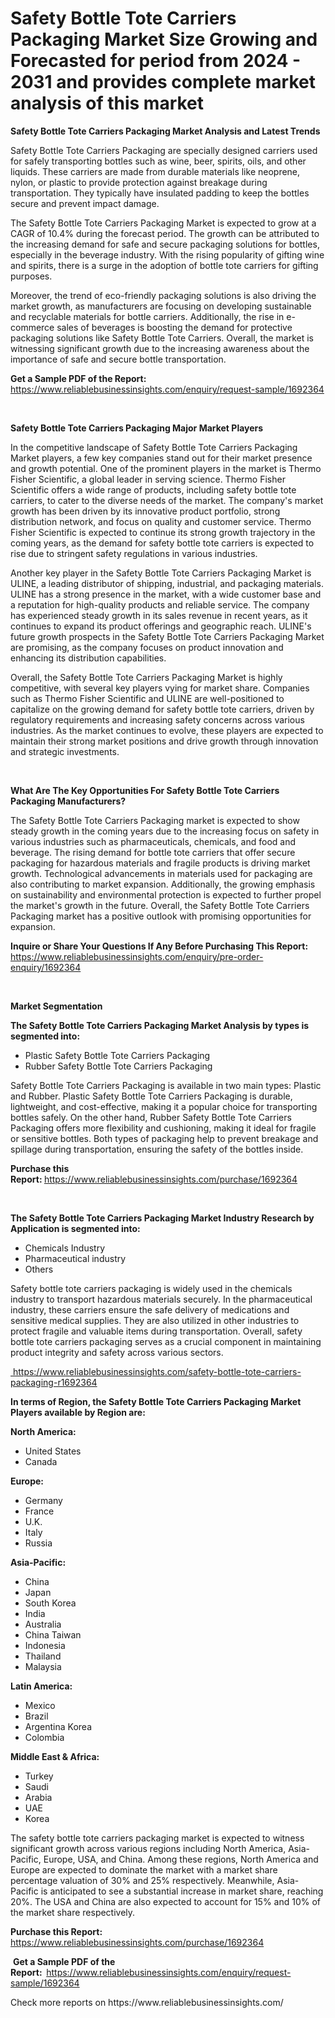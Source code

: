 <p><h1>Safety Bottle Tote Carriers Packaging Market Size Growing and Forecasted for period from 2024 - 2031 and provides complete market analysis of this market</h1></p><p><strong>Safety Bottle Tote Carriers Packaging Market Analysis and Latest Trends</strong></p>
<p><p>Safety Bottle Tote Carriers Packaging are specially designed carriers used for safely transporting bottles such as wine, beer, spirits, oils, and other liquids. These carriers are made from durable materials like neoprene, nylon, or plastic to provide protection against breakage during transportation. They typically have insulated padding to keep the bottles secure and prevent impact damage.</p><p>The Safety Bottle Tote Carriers Packaging Market is expected to grow at a CAGR of 10.4% during the forecast period. The growth can be attributed to the increasing demand for safe and secure packaging solutions for bottles, especially in the beverage industry. With the rising popularity of gifting wine and spirits, there is a surge in the adoption of bottle tote carriers for gifting purposes.</p><p>Moreover, the trend of eco-friendly packaging solutions is also driving the market growth, as manufacturers are focusing on developing sustainable and recyclable materials for bottle carriers. Additionally, the rise in e-commerce sales of beverages is boosting the demand for protective packaging solutions like Safety Bottle Tote Carriers. Overall, the market is witnessing significant growth due to the increasing awareness about the importance of safe and secure bottle transportation.</p></p>
<p><strong>Get a Sample PDF of the Report:&nbsp;</strong> <a href="https://www.reliablebusinessinsights.com/enquiry/request-sample/1692364">https://www.reliablebusinessinsights.com/enquiry/request-sample/1692364</a></p>
<p>&nbsp;</p>
<p><strong>Safety Bottle Tote Carriers Packaging Major Market Players</strong></p>
<p><p>In the competitive landscape of Safety Bottle Tote Carriers Packaging Market players, a few key companies stand out for their market presence and growth potential. One of the prominent players in the market is Thermo Fisher Scientific, a global leader in serving science. Thermo Fisher Scientific offers a wide range of products, including safety bottle tote carriers, to cater to the diverse needs of the market. The company's market growth has been driven by its innovative product portfolio, strong distribution network, and focus on quality and customer service. Thermo Fisher Scientific is expected to continue its strong growth trajectory in the coming years, as the demand for safety bottle tote carriers is expected to rise due to stringent safety regulations in various industries.</p><p>Another key player in the Safety Bottle Tote Carriers Packaging Market is ULINE, a leading distributor of shipping, industrial, and packaging materials. ULINE has a strong presence in the market, with a wide customer base and a reputation for high-quality products and reliable service. The company has experienced steady growth in its sales revenue in recent years, as it continues to expand its product offerings and geographic reach. ULINE's future growth prospects in the Safety Bottle Tote Carriers Packaging Market are promising, as the company focuses on product innovation and enhancing its distribution capabilities.</p><p>Overall, the Safety Bottle Tote Carriers Packaging Market is highly competitive, with several key players vying for market share. Companies such as Thermo Fisher Scientific and ULINE are well-positioned to capitalize on the growing demand for safety bottle tote carriers, driven by regulatory requirements and increasing safety concerns across various industries. As the market continues to evolve, these players are expected to maintain their strong market positions and drive growth through innovation and strategic investments.</p></p>
<p>&nbsp;</p>
<p><strong>What Are The Key Opportunities For Safety Bottle Tote Carriers Packaging Manufacturers?</strong></p>
<p><p>The Safety Bottle Tote Carriers Packaging market is expected to show steady growth in the coming years due to the increasing focus on safety in various industries such as pharmaceuticals, chemicals, and food and beverage. The rising demand for bottle tote carriers that offer secure packaging for hazardous materials and fragile products is driving market growth. Technological advancements in materials used for packaging are also contributing to market expansion. Additionally, the growing emphasis on sustainability and environmental protection is expected to further propel the market's growth in the future. Overall, the Safety Bottle Tote Carriers Packaging market has a positive outlook with promising opportunities for expansion.</p></p>
<p><strong>Inquire or Share Your Questions If Any Before Purchasing This Report:</strong> <a href="https://www.reliablebusinessinsights.com/enquiry/pre-order-enquiry/1692364">https://www.reliablebusinessinsights.com/enquiry/pre-order-enquiry/1692364</a></p>
<p>&nbsp;</p>
<p><strong>Market Segmentation</strong></p>
<p><strong>The Safety Bottle Tote Carriers Packaging Market Analysis by types is segmented into:</strong></p>
<p><ul><li>Plastic Safety Bottle Tote Carriers Packaging</li><li>Rubber Safety Bottle Tote Carriers Packaging</li></ul></p>
<p><p>Safety Bottle Tote Carriers Packaging is available in two main types: Plastic and Rubber. Plastic Safety Bottle Tote Carriers Packaging is durable, lightweight, and cost-effective, making it a popular choice for transporting bottles safely. On the other hand, Rubber Safety Bottle Tote Carriers Packaging offers more flexibility and cushioning, making it ideal for fragile or sensitive bottles. Both types of packaging help to prevent breakage and spillage during transportation, ensuring the safety of the bottles inside.</p></p>
<p><strong>Purchase this Report:&nbsp;</strong><a href="https://www.reliablebusinessinsights.com/purchase/1692364">https://www.reliablebusinessinsights.com/purchase/1692364</a></p>
<p>&nbsp;</p>
<p><strong>The Safety Bottle Tote Carriers Packaging Market Industry Research by Application is segmented into:</strong></p>
<p><ul><li>Chemicals Industry</li><li>Pharmaceutical industry</li><li>Others</li></ul></p>
<p><p>Safety bottle tote carriers packaging is widely used in the chemicals industry to transport hazardous materials securely. In the pharmaceutical industry, these carriers ensure the safe delivery of medications and sensitive medical supplies. They are also utilized in other industries to protect fragile and valuable items during transportation. Overall, safety bottle tote carriers packaging serves as a crucial component in maintaining product integrity and safety across various sectors.</p></p>
<p><a href="https://www.reliablebusinessinsights.com/safety-bottle-tote-carriers-packaging-r1692364">&nbsp;https://www.reliablebusinessinsights.com/safety-bottle-tote-carriers-packaging-r1692364</a></p>
<p><strong>In terms of Region, the Safety Bottle Tote Carriers Packaging Market Players available by Region are:</strong></p>
<p>
    <p> <strong> North America: </strong>
        <ul>
            <li>United States</li>
            <li>Canada</li>
        </ul>
        </p> 
    <p> <strong> Europe: </strong>
        <ul>
            <li>Germany</li>
            <li>France</li>
            <li>U.K.</li>
            <li>Italy</li>
            <li>Russia</li>
        </ul>
        </p> 
    <p> <strong> Asia-Pacific: </strong>
        <ul>
            <li>China</li>
            <li>Japan</li>
            <li>South Korea</li>
            <li>India</li>
            <li>Australia</li>
            <li>China Taiwan</li>
            <li>Indonesia</li>
            <li>Thailand</li>
            <li>Malaysia</li>
        </ul>
        </p> 
    <p> <strong> Latin America: </strong>
        <ul>
            <li>Mexico</li>
            <li>Brazil</li>
            <li>Argentina Korea</li>
            <li>Colombia</li>
        </ul>
        </p> 
    <p> <strong> Middle East & Africa: </strong>
        <ul>
            <li>Turkey</li>
            <li>Saudi</li>
            <li>Arabia</li>
            <li>UAE</li>
            <li>Korea</li>
        </ul>
    </p>
    </p>
<p><p>The safety bottle tote carriers packaging market is expected to witness significant growth across various regions including North America, Asia-Pacific, Europe, USA, and China. Among these regions, North America and Europe are expected to dominate the market with a market share percentage valuation of 30% and 25% respectively. Meanwhile, Asia-Pacific is anticipated to see a substantial increase in market share, reaching 20%. The USA and China are also expected to account for 15% and 10% of the market share respectively.</p></p>
<p><strong>Purchase this Report: </strong><a href="https://www.reliablebusinessinsights.com/purchase/1692364">https://www.reliablebusinessinsights.com/purchase/1692364</a></p>
<p>&nbsp;<strong>Get a Sample PDF of the Report:&nbsp;&nbsp;</strong><a href="https://www.reliablebusinessinsights.com/enquiry/request-sample/1692364">https://www.reliablebusinessinsights.com/enquiry/request-sample/1692364</a></p>
<p><strong></strong></p>
<p>Check more reports on https://www.reliablebusinessinsights.com/</p>